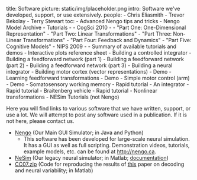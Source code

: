 title: Software
picture: static/img/placeholder.png
intro: Software we've developed, support, or use extensively.
people:
    - Chris Eliasmith
    - Trevor Bekolay
    - Terry Stewart
toc:
    - Advanced Nengo tips and tricks
    - Nengo Model Archive
    - Tutorials
    - - CogSci 2010
      - - "Part One: One-Dimensional Representation"
        - "Part Two: Linear Transformations"
        - "Part Three: Non-Linear Transformations"
        - "Part Four: Feedback and Dynamics"
        - "Part Five: Cognitive Models"
      - NIPS 2009
      - - Summary of available tutorials and demos
        - Interactive plots reference sheet
        - Building a controlled integrator
        - Building a feedforward network (part 1)
        - Building a feedforward network (part 2)
        - Building a feedforward network (part 3)
        - Building a neural integrator
        - Building motor cortex (vector representations)
        - Demo - Learning feedforward transformations
        - Demo - Simple motor control (arm)
        - Demo - Somatosensory working memory
        - Rapid tutorial - An integrator
        - Rapid tutorial - Braitenberg vehicle
        - Rapid tutorial - Nonlinear transformations
      - NESim Tutorials (not Nengo)

Here you will find links to various software that we have written, support, or
use a lot. We will attempt to post any software used in a publication. If it
is not here, please contact us.

  * [Nengo](http://www.nengo.ca/) (Our Main GUI Simulator; in Java and Python)
    * This software has been developed for large-scale neural simulation. It has a GUI as well as full scripting. Demonstration videos, tutorials, example models, etc. can be found at http://nengo.ca.
  * [NeSim](https://sourceforge.net/projects/nesim/) (Our legacy neural simulator; in Matlab; [documentation](http://compneuro.uwaterloo.ca/codelibrary/NEHelp/index.html))
  * [CC07.zip](?q=system/files/cc07.zip) (Code for reproducing the results of [this](?q=node/26) paper on decoding and neural variability; in Matlab)
